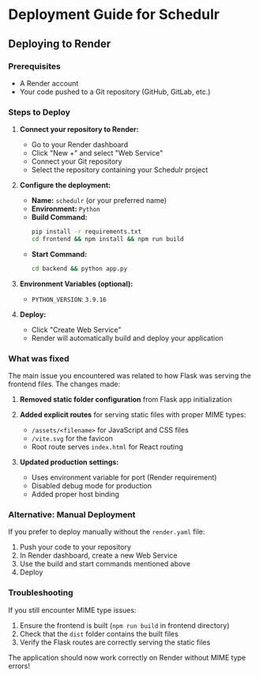 # Deployment Guide for Schedulr

## Deploying to Render

### Prerequisites
- A Render account
- Your code pushed to a Git repository (GitHub, GitLab, etc.)

### Steps to Deploy

1. **Connect your repository to Render:**
   - Go to your Render dashboard
   - Click "New +" and select "Web Service"
   - Connect your Git repository
   - Select the repository containing your Schedulr project

2. **Configure the deployment:**
   - **Name:** `schedulr` (or your preferred name)
   - **Environment:** `Python`
   - **Build Command:** 
     ```bash
     pip install -r requirements.txt
     cd frontend && npm install && npm run build
     ```
   - **Start Command:** 
     ```bash
     cd backend && python app.py
     ```

3. **Environment Variables (optional):**
   - `PYTHON_VERSION`: `3.9.16`

4. **Deploy:**
   - Click "Create Web Service"
   - Render will automatically build and deploy your application

### What was fixed

The main issue you encountered was related to how Flask was serving the frontend files. The changes made:

1. **Removed static folder configuration** from Flask app initialization
2. **Added explicit routes** for serving static files with proper MIME types:
   - `/assets/<filename>` for JavaScript and CSS files
   - `/vite.svg` for the favicon
   - Root route serves `index.html` for React routing

3. **Updated production settings:**
   - Uses environment variable for port (Render requirement)
   - Disabled debug mode for production
   - Added proper host binding

### Alternative: Manual Deployment

If you prefer to deploy manually without the `render.yaml` file:

1. Push your code to your repository
2. In Render dashboard, create a new Web Service
3. Use the build and start commands mentioned above
4. Deploy

### Troubleshooting

If you still encounter MIME type issues:
1. Ensure the frontend is built (`npm run build` in frontend directory)
2. Check that the `dist` folder contains the built files
3. Verify the Flask routes are correctly serving the static files

The application should now work correctly on Render without MIME type errors! 